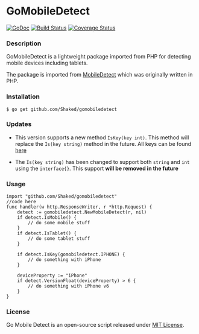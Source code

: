 GoMobileDetect
==============

[![GoDoc](https://godoc.org/github.com/Shaked/gomobiledetect?status.png)](https://godoc.org/github.com/Shaked/gomobiledetect)
[![Build Status](https://travis-ci.org/Shaked/gomobiledetect.png?branch=master)](https://travis-ci.org/Shaked/gomobiledetect)
[![Coverage Status](https://coveralls.io/repos/Shaked/gomobiledetect/badge.png)](https://coveralls.io/r/Shaked/gomobiledetect)

### Description

GoMobileDetect is a lightweight package imported from PHP for detecting mobile devices including tablets. 

The package is imported from [MobileDetect](http://www.mobiledetect.net) which was originally written in PHP.

### Installation 

    $ go get github.com/Shaked/gomobiledetect 

### Updates 

- This version supports a new method ```IsKey(key int)```. This method will replace the ```Is(key string)``` method in the future. All keys can be found [here](https://github.com/Shaked/gomobiledetect/blob/maps-to-lists/rules.go#L4)

- The ```Is(key string)``` has been changed to support both ```string``` and ```int``` using the ```interface{}```. This support **will be removed in the future**

### Usage

    import "github.com/Shaked/gomobiledetect"
    //code here 
    func handler(w http.ResponseWriter, r *http.Request) {
        detect := gomobiledetect.NewMobileDetect(r, nil)
        if detect.IsMobile() { 
            // do some mobile stuff 
        }
        if detect.IsTablet() {
            // do some tablet stuff 
        }
        
        if detect.IsKey(gomobiledetect.IPHONE) { 
            // do something with iPhone
        }
        
        deviceProperty := "iPhone"
        if detect.VersionFloat(deviceProperty) > 6 { 
            // do something with iPhone v6 
        } 
    }

### License

Go Mobile Detect is an open-source script released under [MIT License](http://www.opensource.org/licenses/mit-license.php). 
